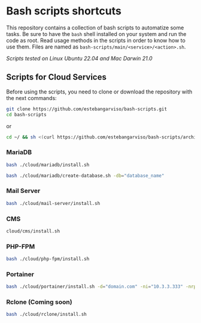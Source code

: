 # Bash scripts shortcuts

This repository contains a collection of bash scripts to automatize some tasks.
Be sure to have the `bash` shell installed on your system and run the code as root.
Read usage methods in the scripts in order to know how to use them.
Files are named as `bash-scripts/main/<service>/<action>.sh`.

_Scripts tested on Linux Ubuntu 22.04 and Mac Darwin 21.0_

## Scripts for Cloud Services

Before using the scripts, you need to clone or download the repository with the next commands:

```bash
git clone https://github.com/estebangarviso/bash-scripts.git
cd bash-scripts
```

or

```bash
cd ~/ && sh <(curl https://github.com/estebangarviso/bash-scripts/archive/main.zip || wget https://github.com/estebangarviso/bash-scripts/archive/main.zip) && apt -qq -y install unzip && unzip main.zip && rm main.zip && mv bash-scripts-main bash-scripts && cd bash-scripts
```

### MariaDB

```bash
bash ./cloud/mariadb/install.sh
```

```bash
bash ./cloud/mariadb/create-database.sh -db="database_name"
```

### Mail Server

```bash
bash ./cloud/mail-server/install.sh
```

### CMS

```bash
cloud/cms/install.sh
```

### PHP-FPM

```bash
bash ./cloud/php-fpm/install.sh
```

### Portainer

```bash
bash ./cloud/portainer/install.sh -d="domain.com" -ni="10.3.3.333" -nrp="/custom-nfs-remote-path"
```

### Rclone (Coming soon)

```bash
bash ./cloud/rclone/install.sh
```
